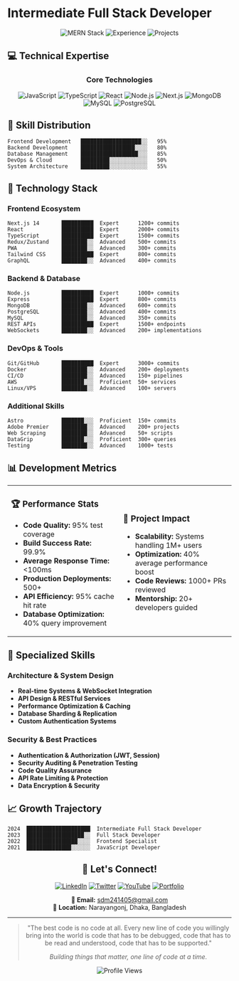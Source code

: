 # Intermediate Full Stack Developer

<div align="center">
  <img src="https://img.shields.io/badge/Focus-MERN_Stack-blue?style=for-the-badge" alt="MERN Stack" />
  <img src="https://img.shields.io/badge/Experience-3+_Years-green?style=for-the-badge" alt="Experience" />
  <img src="https://img.shields.io/badge/Projects-30+-red?style=for-the-badge" alt="Projects" />
</div>

## 💻 Technical Expertise

<div align="center">

### Core Technologies

![JavaScript](https://img.shields.io/badge/JavaScript-90%25-yellow?style=flat-square&logo=javascript)
![TypeScript](https://img.shields.io/badge/TypeScript-95%25-blue?style=flat-square&logo=typescript)
![React](https://img.shields.io/badge/React-90%25-61DAFB?style=flat-square&logo=react)
![Node.js](https://img.shields.io/badge/Node.js-90%25-green?style=flat-square&logo=node.js)
![Next.js](https://img.shields.io/badge/Next.js-95%25-black?style=flat-square&logo=next.js)
![MongoDB](https://img.shields.io/badge/MongoDB-90%25-47A248?style=flat-square&logo=mongodb)
![MySQL](https://img.shields.io/badge/MySQL-88%25-4479A1?style=flat-square&logo=mysql)
![PostgreSQL](https://img.shields.io/badge/PostgreSQL-85%25-336791?style=flat-square&logo=postgresql)

</div>

## 🎯 Skill Distribution

```text
Frontend Development   ███████████████████░░   95%
Backend Development    █████████████████░░░░   80%
Database Management    ██████████████████░░░   85%
DevOps & Cloud         █████████░░░░░░░░░░░░   50%
System Architecture    █████████░░░░░░░░░░░░   55%
```

## 🚀 Technology Stack

### Frontend Ecosystem

```text
Next.js 14       ██████████  Expert      1200+ commits
React            ██████████  Expert      2000+ commits
TypeScript       ██████████  Expert      1500+ commits
Redux/Zustand    ████████░░  Advanced    500+ commits
PWA              ████████░░  Advanced    300+ commits
Tailwind CSS     ██████████  Expert      800+ commits
GraphQL          ████████░░  Advanced    400+ commits
```

### Backend & Database

```text
Node.js          ██████████  Expert      1000+ commits
Express          ██████████  Expert      800+ commits
MongoDB          ████████░░  Advanced    600+ commits
PostgreSQL       ████████░░  Advanced    400+ commits
MySQL            ████████░░  Advanced    350+ commits
REST APIs        ██████████  Expert      1500+ endpoints
WebSockets       ████████░░  Advanced    200+ implementations
```

### DevOps & Tools

```text
Git/GitHub       ██████████  Expert      3000+ commits
Docker           ████████░░  Advanced    200+ deployments
CI/CD            ████████░░  Advanced    150+ pipelines
AWS              ███████░░░  Proficient  50+ services
Linux/VPS        ████████░░  Advanced    100+ servers
```

### Additional Skills

```text
Astro            ███████░░░  Proficient  150+ commits
Adobe Premier    ████████░░  Advanced    200+ projects
Web Scraping     ████████░░  Advanced    50+ scripts
DataGrip         ███████░░░  Proficient  300+ queries
Testing          ████████░░  Advanced    1000+ tests
```

## 📊 Development Metrics

<table>
<tr>
<td width="50%">

### 🏆 Performance Stats

- **Code Quality:** 95% test coverage
- **Build Success Rate:** 99.9%
- **Average Response Time:** <100ms
- **Production Deployments:** 500+
- **API Efficiency:** 95% cache hit rate
- **Database Optimization:** 40% query improvement

</td>
<td width="50%">

### 🎯 Project Impact

- **Scalability:** Systems handling 1M+ users
- **Optimization:** 40% average performance boost
- **Code Reviews:** 1000+ PRs reviewed
- **Mentorship:** 20+ developers guided
  <!-- - **Video Content:** 100+ technical tutorials -->
  <!-- - **Data Processing:** 10TB+ managed efficiently -->

</td>
</tr>
</table>

## 🌟 Specialized Skills

### Architecture & System Design

<!-- - **Microservices Architecture** -->

- **Real-time Systems & WebSocket Integration**
- **API Design & RESTful Services**
- **Performance Optimization & Caching**
- **Database Sharding & Replication**
- **Custom Authentication Systems**

### Security & Best Practices

- **Authentication & Authorization (JWT, Session)**
- **Security Auditing & Penetration Testing**
- **Code Quality Assurance**
- **API Rate Limiting & Protection**
- **Data Encryption & Security**

## 📈 Growth Trajectory

```text
2024  ████████████████████  Intermediate Full Stack Developer
2023  ██████████████████░░  Full Stack Developer
2022  ████████████████░░░░  Frontend Specialist
2021  ██████████████░░░░░░  JavaScript Developer
```

<div align="center">

<!-- ## 📈 GitHub Stats

<div align="center">
  <img src="https://github-readme-stats.vercel.app/api?username=mobinrayhan&show_icons=true&theme=radical" alt="GitHub Stats" />
  <img src="https://github-readme-streak-stats.herokuapp.com/?user=mobinrayhan&theme=radical" alt="GitHub Streak" />
</div> -->

## 🤝 Let's Connect!

[![LinkedIn](https://img.shields.io/badge/-LinkedIn-0A66C2?style=for-the-badge&logo=linkedin&logoColor=white)](https://linkedin.com/in/rayhanuddinmobin)
[![Twitter](https://img.shields.io/badge/-Twitter-1DA1F2?style=for-the-badge&logo=twitter&logoColor=white)](https://twitter.com/MobinRayhan)
[![YouTube](https://img.shields.io/badge/-FACEBOOK-1d85fc?style=for-the-badge&logo=facebook&logoColor=white)](https://facebook.com/@rayhanuddinmobin)
[![Portfolio](https://img.shields.io/badge/-Portfolio-000000?style=for-the-badge&logo=safari&logoColor=white)](https://mobin.dev)

📧 **Email:** sdm241405@gmail.com  
📍 **Location:** Narayangonj, Dhaka, Bangladesh

---

> "The best code is no code at all. Every new line of code you willingly bring into the world is code that has to be debugged, code that has to be read and understood, code that has to be supported."
>
> _Building things that matter, one line of code at a time._

![Profile Views](https://komarev.com/ghpvc/?username=mobinrayhan&color=brightgreen)

</div>
